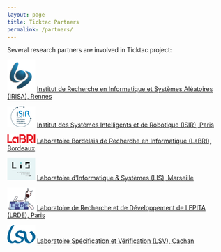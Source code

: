 ```yaml
---
layout: page
title: Ticktac Partners
permalink: /partners/
---
```


Several research partners are involved in Ticktac project:

![IRISA][logoirisa] [Institut de Recherche en Informatique et Systèmes Aléatoires (IRISA), Rennes](https://www.irisa.fr)

![ISIR][logoisir] [Institut des Systèmes Intelligents et de Robotique (ISIR), Paris](http://www.isir.upmc.fr)

![LaBRI][logolabri] [Laboratoire Bordelais de Recherche en Informatique (LaBRI), Bordeaux](https://www.labri.fr)

![LIS][logolis] [Laboratoire d'Informatique & Systèmes (LIS), Marseille](https://www.lis-lab.fr)

![LRDE][logolrde] [Laboratoire de Recherche et de Développement de l'EPITA (LRDE), Paris](https://www.lrde.epita.fr/)

![LSV][logolsv] [Laboratoire Spécification et Vérification (LSV), Cachan](https://www.lsv.fr)


[logoirisa]: /assets/img/logo-irisa-64.png
[logolabri]: /assets/img/logo-labri-64.png
[logolsv]: /assets/img/logo-lsv-64.png
[logoisir]: /assets/img/logo-isir-64.png
[logolrde]: /assets/img/logo-lrde-64.png
[logolis]: /assets/img/logo-lis-64.png
